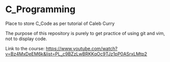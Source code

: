 # C_Programming
Place to store C_Code as per tutorial of Caleb Curry

The purpose of this repository is purely to get practice of using git and vim, not to display code.

Link to the course: https://www.youtube.com/watch?v=Bz4MxDeEM6k&list=PL_c9BZzLwBRKKqOc9TJz1pP0ASrxLMtp2
